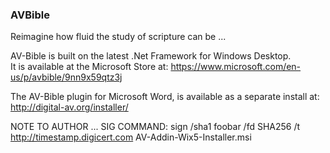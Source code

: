### AVBible
Reimagine how fluid the study of scripture can be ...

AV-Bible is built on the latest .Net Framework for Windows Desktop.<br/>
It is available at the Microsoft Store at:
https://www.microsoft.com/en-us/p/avbible/9nn9x59qtz3j

The AV-Bible plugin for Microsoft Word, is available as a separate install at:
http://digital-av.org/installer/

NOTE TO AUTHOR ... SIG COMMAND:
sign /sha1 foobar /fd SHA256 /t http://timestamp.digicert.com AV-Addin-Wix5-Installer.msi
